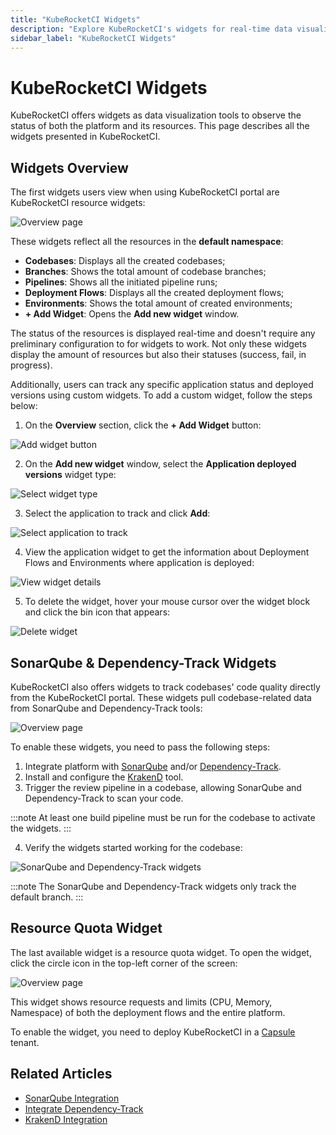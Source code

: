 ```yaml
---
title: "KubeRocketCI Widgets"
description: "Explore KubeRocketCI's widgets for real-time data visualization of platform resources, including code quality and resource quotas, enhancing observability."
sidebar_label: "KubeRocketCI Widgets"
---
```

<!-- markdownlint-disable MD025 -->

# KubeRocketCI Widgets

<head>
  <link rel="canonical" href="https://docs.kuberocketci.io/docs/user-guide/widgets" />
</head>

KubeRocketCI offers widgets as data visualization tools to observe the status of both the platform and its resources.
This page describes all the widgets presented in KubeRocketCI.

## Widgets Overview

The first widgets users view when using KubeRocketCI portal are KubeRocketCI resource widgets:

  ![Overview page](../assets/user-guide/widgets/resource-widgets.png "Overview page")

These widgets reflect all the resources in the **default namespace**:

* **Codebases**: Displays all the created codebases;
* **Branches**: Shows the total amount of codebase branches;
* **Pipelines**: Shows all the initiated pipeline runs;
* **Deployment Flows**: Displays all the created deployment flows;
* **Environments**: Shows the total amount of created environments;
* **+ Add Widget**: Opens the **Add new widget** window.

The status of the resources is displayed real-time and doesn't require any preliminary configuration to for widgets to work. Not only these widgets display the amount of resources but also their statuses (success, fail, in progress).

Additionally, users can track any specific application status and deployed versions using custom widgets. To add a custom widget, follow the steps below:

1. On the **Overview** section, click the **+ Add Widget** button:

  ![Add widget button](../assets/user-guide/widgets/add-widget.png "Add widget button")

2. On the **Add new widget** window, select the **Application deployed versions** widget type:

  ![Select widget type](../assets/user-guide/widgets/select-widget-type.png "Select widget type")

3. Select the application to track and click **Add**:

  ![Select application to track](../assets/user-guide/widgets/select-application-to-track.png "Select application to track")

4. View the application widget to get the information about Deployment Flows and Environments where application is deployed:

  ![View widget details](../assets/user-guide/widgets/application-track-widget.png "View widget details")

5. To delete the widget, hover your mouse cursor over the widget block and click the bin icon that appears:

  ![Delete widget](../assets/user-guide/widgets/delete-widget.png "Delete widget")

## SonarQube & Dependency-Track Widgets

KubeRocketCI also offers widgets to track codebases' code quality directly from the KubeRocketCI portal. These widgets pull codebase-related data from SonarQube and Dependency-Track tools:

  ![Overview page](../assets/user-guide/widgets/empty-sq-dt-widgets.png "Overview page")

To enable these widgets, you need to pass the following steps:

1. Integrate platform with [SonarQube](../operator-guide/code-quality/sonarqube.md) and/or [Dependency-Track](../operator-guide/devsecops/dependency-track.md).
2. Install and configure the [KrakenD](../operator-guide/extensions/krakend.md) tool.
3. Trigger the review pipeline in a codebase, allowing SonarQube and Dependency-Track to scan your code.

:::note
At least one build pipeline must be run for the codebase to activate the widgets.
:::

4. Verify the widgets started working for the codebase:

  ![SonarQube and Dependency-Track widgets](../assets/user-guide/widgets/active-sq-dt-widgets.png "SonarQube and Dependency-Track widgets")

:::note
The SonarQube and Dependency-Track widgets only track the default branch.
:::

## Resource Quota Widget

The last available widget is a resource quota widget. To open the widget, click the circle icon in the top-left corner of the screen:

  ![Overview page](../assets/user-guide/widgets/resource-quota-widget.png "Overview page")

This widget shows resource requests and limits (CPU, Memory, Namespace) of both the deployment flows and the entire platform.

To enable the widget, you need to deploy KubeRocketCI in a [Capsule](../operator-guide/advanced-installation/capsule.md) tenant.

## Related Articles

* [SonarQube Integration](../operator-guide/code-quality/sonarqube.md)
* [Integrate Dependency-Track](../operator-guide/devsecops/dependency-track.md)
* [KrakenD Integration](../operator-guide/extensions/krakend.md)
